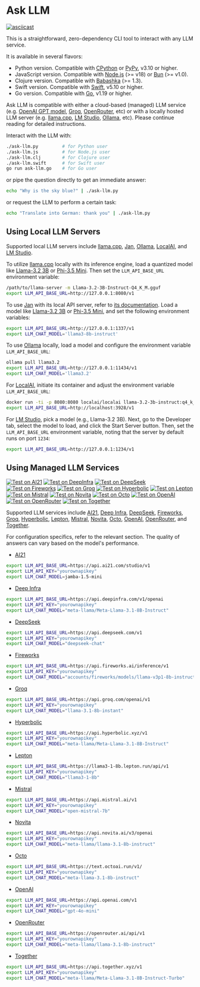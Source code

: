 # Ask LLM

[![asciicast](https://asciinema.org/a/646222.svg)](https://asciinema.org/a/646222)

This is a straightforward, zero-dependency CLI tool to interact with any LLM service.

It is available in several flavors:

* Python version. Compatible with [CPython](https://python.org) or [PyPy](https://pypy.org),  v3.10 or higher.
* JavaScript version. Compatible with [Node.js](https://nodejs.org) (>= v18) or [Bun](https://bun.sh) (>= v1.0).
* Clojure version. Compatible with [Babashka](https://babashka.org/) (>= 1.3).
* Swift version. Compatible with [Swift](https://www.swift.org), v5.10 or higher.
* Go version. Compatible with [Go](https://golang.org), v1.19 or higher.

Ask LLM is compatible with either a cloud-based (managed) LLM service (e.g. [OpenAI GPT model](https://platform.openai.com/docs), [Groq](https://groq.com), [OpenRouter](https://openrouter.ai), etc) or with a locally hosted LLM server (e.g. [llama.cpp](https://github.com/ggerganov/llama.cpp), [LM Studio](https://lmstudio.ai), [Ollama](https://ollama.com), etc). Please continue reading for detailed instructions.

Interact with the LLM with:
```bash
./ask-llm.py         # for Python user
./ask-llm.js         # for Node.js user
./ask-llm.clj        # for Clojure user
./ask-llm.swift      # for Swift user
go run ask-llm.go    # for Go user
```

or pipe the question directly to get an immediate answer:
```bash
echo "Why is the sky blue?" | ./ask-llm.py
```

or request the LLM to perform a certain task:
```bash
echo "Translate into German: thank you" | ./ask-llm.py
```

## Using Local LLM Servers

Supported local LLM servers include [llama.cpp](https://github.com/ggerganov/llama.cpp), [Jan](https://jan.ai), [Ollama](https://ollama.com), [LocalAI](https://localai.io), and [LM Studio](https://lmstudio.ai).

To utilize [llama.cpp](https://github.com/ggerganov/llama.cpp) locally with its inference engine, load a quantized model like [Llama-3.2 3B](https://huggingface.co/bartowski/Llama-3.2-3B-Instruct-GGUF) or [Phi-3.5 Mini](https://huggingface.co/bartowski/Phi-3.5-mini-instruct-GGUF). Then set the `LLM_API_BASE_URL` environment variable:
```bash
/path/to/llama-server -m Llama-3.2-3B-Instruct-Q4_K_M.gguf
export LLM_API_BASE_URL=http://127.0.0.1:8080/v1
```

To use [Jan](https://jan.ai) with its local API server, refer to [its documentation](https://jan.ai/docs/local-api). Load a model like [Llama-3.2 3B](https://huggingface.co/bartowski/Llama-3.2-3B-Instruct-GGUF) or [Phi-3.5 Mini](https://huggingface.co/bartowski/Phi-3.5-mini-instruct-GGUF), and set the following environment variables:
```bash
export LLM_API_BASE_URL=http://127.0.0.1:1337/v1
export LLM_CHAT_MODEL='llama3-8b-instruct'
```

To use [Ollama](https://ollama.com) locally, load a model and configure the environment variable `LLM_API_BASE_URL`:
```bash
ollama pull llama3.2
export LLM_API_BASE_URL=http://127.0.0.1:11434/v1
export LLM_CHAT_MODEL='llama3.2'
```

For [LocalAI](https://localai.io), initiate its container and adjust the environment variable `LLM_API_BASE_URL`:
```bash
docker run -ti -p 8080:8080 localai/localai llama-3.2-3b-instruct:q4_k_m
export LLM_API_BASE_URL=http://localhost:3928/v1
```

For [LM Studio](https://lmstudio.ai), pick a model (e.g., Llama-3.2 3B). Next, go to the Developer tab, select the model to load, and click the Start Server button. Then, set the `LLM_API_BASE_URL` environment variable, noting that the server by default runs on port `1234`:
```bash
export LLM_API_BASE_URL=http://127.0.0.1:1234/v1
```

## Using Managed LLM Services

[![Test on AI21](https://github.com/ariya/ask-llm/actions/workflows/test-ai21.yml/badge.svg)](https://github.com/ariya/ask-llm/actions/workflows/test-ai21.yml)
[![Test on DeepInfra](https://github.com/ariya/ask-llm/actions/workflows/test-deepinfra.yml/badge.svg)](https://github.com/ariya/ask-llm/actions/workflows/test-deepinfra.yml)
[![Test on DeepSeek](https://github.com/ariya/ask-llm/actions/workflows/test-deepseek.yml/badge.svg)](https://github.com/ariya/ask-llm/actions/workflows/test-deepseek.yml)
[![Test on Fireworks](https://github.com/ariya/ask-llm/actions/workflows/test-fireworks.yml/badge.svg)](https://github.com/ariya/ask-llm/actions/workflows/test-fireworks.yml)
[![Test on Groq](https://github.com/ariya/ask-llm/actions/workflows/test-groq.yml/badge.svg)](https://github.com/ariya/ask-llm/actions/workflows/test-groq.yml)
[![Test on Hyperbolic](https://github.com/ariya/ask-llm/actions/workflows/test-hyperbolic.yml/badge.svg)](https://github.com/ariya//ask-llm/actions/workflows/test-hyperbolic.yml)
[![Test on Lepton](https://github.com/ariya/ask-llm/actions/workflows/test-lepton.yml/badge.svg)](https://github.com/ariya/ask-llm/actions/workflows/test-lepton.yml)
[![Test on Mistral](https://github.com/ariya/ask-llm/actions/workflows/test-mistral.yml/badge.svg)](https://github.com/ariya/ask-llm/actions/workflows/test-mistral.yml)
[![Test on Novita](https://github.com/ariya/ask-llm/actions/workflows/test-novita.yml/badge.svg)](https://github.com/ariya/ask-llm/actions/workflows/test-novita.yml)
[![Test on Octo](https://github.com/ariya/ask-llm/actions/workflows/test-octo.yml/badge.svg)](https://github.com/ariya/ask-llm/actions/workflows/test-octo.yml)
[![Test on OpenAI](https://github.com/ariya/ask-llm/actions/workflows/test-openai.yml/badge.svg)](https://github.com/ariya/ask-llm/actions/workflows/test-openai.yml)
[![Test on OpenRouter](https://github.com/ariya/ask-llm/actions/workflows/test-openrouter.yml/badge.svg)](https://github.com/ariya/ask-llm/actions/workflows/test-openrouter.yml)
[![Test on Together](https://github.com/ariya/ask-llm/actions/workflows/test-together.yml/badge.svg)](https://github.com/ariya/ask-llm/actions/workflows/test-together.yml)

Supported LLM services include [AI21](https://studio.ai21.com), [Deep Infra](https://deepinfra.com), [DeepSeek](https://platform.deepseek.com/), [Fireworks](https://fireworks.ai), [Groq](https://groq.com), [Hyperbolic](https://www.hyperbolic.xyz), [Lepton](https://lepton.ai), [Mistral](https://console.mistral.ai), [Novita](https://novita.ai), [Octo](https://octo.ai), [OpenAI](https://platform.openai.com), [OpenRouter](https://openrouter.ai), and [Together](https://www.together.ai).

For configuration specifics, refer to the relevant section. The quality of answers can vary based on the model's performance.

* [AI21](https://studio.ai21.com)
```bash
export LLM_API_BASE_URL=https://api.ai21.com/studio/v1
export LLM_API_KEY="yourownapikey"
export LLM_CHAT_MODEL=jamba-1.5-mini
```

* [Deep Infra](https://deepinfra.com)
```bash
export LLM_API_BASE_URL=https://api.deepinfra.com/v1/openai
export LLM_API_KEY="yourownapikey"
export LLM_CHAT_MODEL="meta-llama/Meta-Llama-3.1-8B-Instruct"
```

* [DeepSeek](https://platform.deepseek.com)
```bash
export LLM_API_BASE_URL=https://api.deepseek.com/v1
export LLM_API_KEY="yourownapikey"
export LLM_CHAT_MODEL="deepseek-chat"
```

* [Fireworks](https://fireworks.ai/)
```bash
export LLM_API_BASE_URL=https://api.fireworks.ai/inference/v1
export LLM_API_KEY="yourownapikey"
export LLM_CHAT_MODEL="accounts/fireworks/models/llama-v3p1-8b-instruct"
```

* [Groq](https://groq.com/)
```bash
export LLM_API_BASE_URL=https://api.groq.com/openai/v1
export LLM_API_KEY="yourownapikey"
export LLM_CHAT_MODEL="llama-3.1-8b-instant"
```

* [Hyperbolic](https://www.hyperbolic.xyz)
```bash
export LLM_API_BASE_URL=https://api.hyperbolic.xyz/v1
export LLM_API_KEY="yourownapikey"
export LLM_CHAT_MODEL="meta-llama/Meta-Llama-3.1-8B-Instruct"
```

* [Lepton](https://lepton.ai)
```bash
export LLM_API_BASE_URL=https://llama3-1-8b.lepton.run/api/v1
export LLM_API_KEY="yourownapikey"
export LLM_CHAT_MODEL="llama3-1-8b"
```

* [Mistral](https://console.mistral.ai)
```bash
export LLM_API_BASE_URL=https://api.mistral.ai/v1
export LLM_API_KEY="yourownapikey"
export LLM_CHAT_MODEL="open-mistral-7b"
```

* [Novita](https://novita.ai)
```bash
export LLM_API_BASE_URL=https://api.novita.ai/v3/openai
export LLM_API_KEY="yourownapikey"
export LLM_CHAT_MODEL="meta-llama/llama-3.1-8b-instruct"
```

* [Octo](https://octo.ai)
```bash
export LLM_API_BASE_URL=https://text.octoai.run/v1/
export LLM_API_KEY="yourownapikey"
export LLM_CHAT_MODEL="meta-llama-3.1-8b-instruct"
```

* [OpenAI](https://platform.openai.com)
```bash
export LLM_API_BASE_URL=https://api.openai.com/v1
export LLM_API_KEY="yourownapikey"
export LLM_CHAT_MODEL="gpt-4o-mini"
```

* [OpenRouter](https://openrouter.ai/)
```bash
export LLM_API_BASE_URL=https://openrouter.ai/api/v1
export LLM_API_KEY="yourownapikey"
export LLM_CHAT_MODEL="meta-llama/llama-3.1-8b-instruct"
```

* [Together](https://www.together.ai/)
```bash
export LLM_API_BASE_URL=https://api.together.xyz/v1
export LLM_API_KEY="yourownapikey"
export LLM_CHAT_MODEL="meta-llama/Meta-Llama-3.1-8B-Instruct-Turbo"
```
